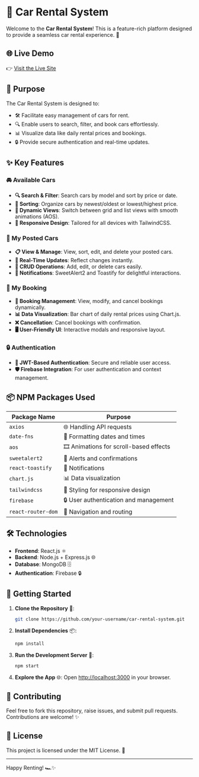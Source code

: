 # 🚗 Car Rental System

Welcome to the **Car Rental System**! This is a feature-rich platform designed to provide a seamless car rental experience. 🌟

## 🌐 Live Demo

👉 [Visit the Live Site](https://b10a11-car-rental.surge.sh/)

## 🎯 Purpose

The Car Rental System is designed to:

- 🛠 Facilitate easy management of cars for rent.
- 🔍 Enable users to search, filter, and book cars effortlessly.
- 📊 Visualize data like daily rental prices and bookings.
- 🔒 Provide secure authentication and real-time updates.

## ✨ Key Features

### 🚘 Available Cars

- **🔍 Search & Filter**: Search cars by model and sort by price or date.
- **📅 Sorting**: Organize cars by newest/oldest or lowest/highest price.
- **📸 Dynamic Views**: Switch between grid and list views with smooth animations (AOS).
- **📱 Responsive Design**: Tailored for all devices with TailwindCSS.

### 📝 My Posted Cars

- **📋 View & Manage**: View, sort, edit, and delete your posted cars.
- **🔄 Real-Time Updates**: Reflect changes instantly.
- **💾 CRUD Operations**: Add, edit, or delete cars easily.
- **🔔 Notifications**: SweetAlert2 and Toastify for delightful interactions.

### 🛒 My Booking

- **📅 Booking Management**: View, modify, and cancel bookings dynamically.
- **📊 Data Visualization**: Bar chart of daily rental prices using Chart.js.
- **❌ Cancellation**: Cancel bookings with confirmation.
- **🖥 User-Friendly UI**: Interactive modals and responsive layout.

### 🔒 Authentication

- **🔑 JWT-Based Authentication**: Secure and reliable user access.
- **🛡 Firebase Integration**: For user authentication and context management.

## 📦 NPM Packages Used

| Package Name       | Purpose                               |
| ------------------ | ------------------------------------- |
| `axios`            | 🌐 Handling API requests              |
| `date-fns`         | 📅 Formatting dates and times         |
| `aos`              | 🎞 Animations for scroll-based effects |
| `sweetalert2`      | 🔔 Alerts and confirmations           |
| `react-toastify`   | 🔔 Notifications                      |
| `chart.js`         | 📊 Data visualization                 |
| `tailwindcss`      | 🎨 Styling for responsive design      |
| `firebase`         | 🔒 User authentication and management |
| `react-router-dom` | 🚦 Navigation and routing             |

## 🛠 Technologies

- **Frontend**: React.js ⚛️
- **Backend**: Node.js + Express.js 🌐
- **Database**: MongoDB 🗄
- **Authentication**: Firebase 🔒

## 🚀 Getting Started

1. **Clone the Repository** 🧰:

   ```bash
   git clone https://github.com/your-username/car-rental-system.git
   ```

2. **Install Dependencies** 📦:

   ```bash
   npm install
   ```

3. **Run the Development Server** 🏃:

   ```bash
   npm start
   ```

4. **Explore the App** 🌐:
   Open [http://localhost:3000](http://localhost:3000) in your browser.

## 🤝 Contributing

Feel free to fork this repository, raise issues, and submit pull requests. Contributions are welcome! ✨

## 📄 License

This project is licensed under the MIT License. 📝

---

Happy Renting! 🏎️✨
